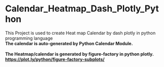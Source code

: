 # Calendar_Heatmap_Dash_Plotly_Python
This Project is used to create Heat map Calendar by dash plotly in python programming language
<br><b> The calendar is auto-generated by Python Calendar Module. </b></br>
<br><b>The Heatmap/calendar is generated by figure-factory in python plotly. https://plot.ly/python/figure-factory-subplots/</b></br>
